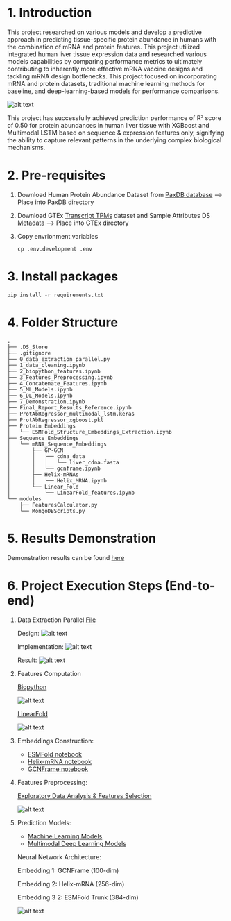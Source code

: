 # 1. Introduction

This project researched on various models and develop a predictive approach in predicting tissue-specific protein abundance in humans with the combination of mRNA and protein features. This project utilized integrated human liver tissue expression data and researched various models capabilities by comparing performance metrics to ultimately contributing to inherently more effective mRNA vaccine designs and tackling mRNA design bottlenecks. This project focused on incorporating mRNA and protein datasets, traditional machine learning methods for baseline, and deep-learning-based models for performance comparisons.

![alt text](images/multimodal-fusion-system-design.png)

This project has successfully achieved prediction performance of R² score of 0.50 for protein abundances in human liver tissue with XGBoost and Multimodal LSTM based on sequence & expression features only, signifying the ability to capture relevant patterns in the underlying complex biological mechanisms.


# 2. Pre-requisites

1. Download Human Protein Abundance Dataset from [PaxDB database](https://pax-db.org/downloads/5.0/datasets/9606/9606-LIVER-integrated.txt) --> Place into PaxDB directory
2. Download GTEx [Transcript TPMs](https://www.gtexportal.org/home/downloads/adult-gtex/bulk_tissue_expression) dataset and Sample Attributes DS [Metadata](https://www.gtexportal.org/home/downloads/adult-gtex/metadata) --> Place into GTEx directory
3. Copy envrionment variables

    `cp .env.development .env`

# 3. Install packages
```
pip install -r requirements.txt
```

# 4. Folder Structure
```
.
├── .DS_Store
├── .gitignore
├── 0_data_extraction_parallel.py
├── 1_data_cleaning.ipynb
├── 2_biopython_features.ipynb
├── 3_Features_Preprocessing.ipynb
├── 4_Concatenate_Features.ipynb
├── 5_ML_Models.ipynb
├── 6_DL_Models.ipynb
├── 7_Demonstration.ipynb
├── Final_Report_Results_Reference.ipynb
├── ProtAbRegressor_multimodal_lstm.keras
├── ProtAbRegressor_xgboost.pkl
├── Protein Embeddings
│   └── ESMFold_Structure_Embeddings_Extraction.ipynb
├── Sequence_Embeddings
│   └── mRNA_Sequence_Embeddings
│       ├── GP-GCN
│       │   ├── cdna_data
│       │   │   └── liver_cdna.fasta
│       │   └── gcnframe.ipynb
│       ├── Helix-mRNAs
│       │   └── Helix_MRNA.ipynb
│       └── Linear_Fold
│           └── LinearFold_features.ipynb
└── modules
    ├── FeaturesCalculator.py
    └── MongoDBScripts.py
```

# 5. Results Demonstration

Demonstration results can be found [here](FYP/7_Demonstration.ipynb)


# 6. Project Execution Steps (End-to-end)

1. Data Extraction Parallel [File](FYP/0_data_extraction_parallel.py)

    Design:
    ![alt text](images/data-collection-pipeline-design.png)

    Implementation: 
    ![alt text](images/data-collection-implementation.png)

    Result: 
    ![alt text](images/data-collection-processing.png)

2. Features Computation 
    
    [Biopython](FYP/2_biopython_features.ipynb)

    ![alt text](images/biopython-class.png)

    [LinearFold](FYP/Sequence_Embeddings/mRNA_Sequence_Embeddings/Linear_Fold/LinearFold_features.ipynb)

    ![alt text](images/linearfold-sequence-diagram.png)

3. Embeddings Construction:

    - [ESMFold notebook](FYP/Protein%20Embeddings/ESMFold_Structure_Embeddings_Extraction.ipynb)
    - [Helix-mRNA notebook](FYP/Sequence_Embeddings/mRNA_Sequence_Embeddings/Helix-mRNA/Helix_MRNA.ipynb)
    - [GCNFrame notebook](FYP/Sequence_Embeddings/mRNA_Sequence_Embeddings/GP-GCN/gcnframe.ipynb)

4. Features Preprocessing:

    [Exploratory Data Analysis & Features Selection](FYP/3_Features_Preprocessing.ipynb)

    ![alt text](images/top-features-heatmap.png)

5. Prediction Models:

    - [Machine Learning Models](FYP/5_ML_Models.ipynb)
    - [Multimodal Deep Learning Models](FYP/6_DL_Models.ipynb)

    Neural Network Architecture:

    Embedding 1: GCNFrame (100-dim)

    Embedding 2: Helix-mRNA (256-dim)

    Embedding 3 2: ESMFold Trunk (384-dim)

    ![alt text](images/multimodal_lstm.png)
